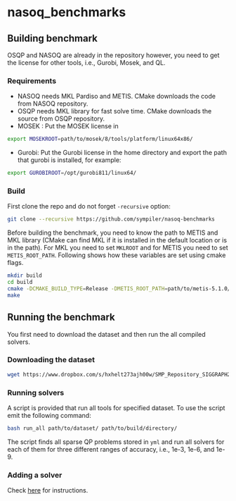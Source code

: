 # nasoq_benchmarks


## Building benchmark
OSQP and NASOQ are already in the repository however, 
you need to get the license for other tools, i.e., Gurobi, 
Mosek, and QL. 

### Requirements
- NASOQ needs MKL Pardiso and METIS. CMake 
downloads the code from NASOQ repository.
- OSQP needs MKL library for fast solve time. CMake downloads 
the source from OSQP repository. 
- MOSEK : Put the MOSEK license in 
```bash
export MOSEKROOT=path/to/mosek/8/tools/platform/linux64x86/
```
- Gurobi: Put the Gurobi license in the home directory and 
export the path that gurobi is installed, for example:
```bash
export GUROBIROOT=/opt/gurobi811/linux64/
```

### Build
First clone the repo and do not forget ```-recursive``` option:
```bash
git clone --recursive https://github.com/sympiler/nasoq-benchmarks
```

Before building the benchmark, you need to know the path 
to METIS and MKL library (CMake can find MKL if it is 
installed in the default location or is in the path). For MKL 
you need to set `MKLROOT` and for METIS you need to set 
`METIS_ROOT_PATH`. Following shows how these variables are set using 
cmake flags.

```bash
mkdir build
cd build
cmake -DCMAKE_BUILD_TYPE=Release -DMETIS_ROOT_PATH=path/to/metis-5.1.0/build/Linux-x86_64/ ..
make
```

## Running the benchmark
You first need to download the dataset and then run the all compiled 
solvers.

### Downloading the dataset
```bash
wget https://www.dropbox.com/s/hxhelt273ajh00w/SMP_Repository_SIGGRAPH20.tgz?dl=0 
```
### Running solvers
A script is provided that run all tools for specified dataset.
To use the script emit the following command:
```bash
bash run_all path/to/dataset/ path/to/build/directory/
```

The script finds all sparse QP problems stored in `yml`  and 
run all solvers for each of them for three different ranges of 
accuracy, i.e., 1e-3, 1e-6, and 1e-9. 

### Adding a solver
Check [here](https://nasoq.github.io/docs/repository/#adding-a-new-solver) for instructions. 

